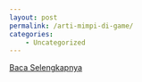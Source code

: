 ```yaml
---
layout: post
permalink: /arti-mimpi-di-game/
categories:
    - Uncategorized
---
```


[Baca Selengkapnya](/03)